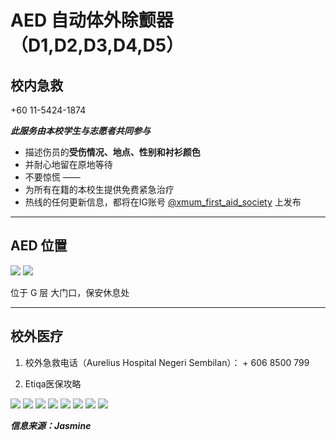 # AED 自动体外除颤器 （D1,D2,D3,D4,D5）

## 校内急救

+60 11-5424-1874

**_此服务由本校学生与志愿者共同参与_**

- 描述伤员的**受伤情况、地点、性别和衬衫颜色**
- 并耐心地留在原地等待
- 不要惊慌
  ——
- 为所有在籍的本校生提供免费紧急治疗
- 热线的任何更新信息，都将在IG账号 [@xmum_first_aid_society](https://www.instagram.com/xmum_first_aid_society/) 上发布

---

## AED 位置

<div class="image-slide">
<img src="https://img.xmummap.com/AED%20%286%29.webp" />
<img src="https://img.xmummap.com/AED%20%287%29.webp" />
</div>

位于 G 层 大门口，保安休息处

---

## 校外医疗

1. 校外急救电话（Aurelius Hospital Negeri Sembilan）： + 606 8500 799

2. Etiqa医保攻略

<div class="image-slide">
<img src="https://img.xmummap.com/11_healthy%20%281%29.webp" />
<img src="https://img.xmummap.com/11_healthy%20%282%29.webp" />
<img src="https://img.xmummap.com/11_healthy%20%283%29.webp" />
<img src="https://img.xmummap.com/11_healthy%20%284%29.webp" />
<img src="https://img.xmummap.com/11_healthy%20%285%29.webp" />
<img src="https://img.xmummap.com/11_healthy%20%286%29.webp" />
<img src="https://img.xmummap.com/11_healthy%20%287%29.webp" />
<img src="https://img.xmummap.com/11_healthy%20%288%29.webp" />
</div>

**_信息来源：Jasmine_**
